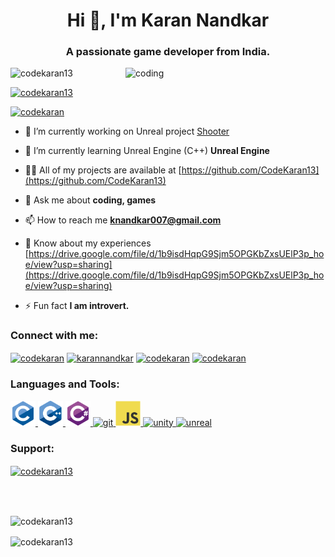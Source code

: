 <h1 align="center">Hi 👋, I'm Karan Nandkar</h1>
<h3 align="center">A passionate game developer from India.</h3>

<img align = "right" alt = "coding" width = "320" src = "https://camo.githubusercontent.com/5ddf73ad3a205111cf8c686f687fc216c2946a75005718c8da5b837ad9de78c9/68747470733a2f2f7468756d62732e6766796361742e636f6d2f4576696c4e657874446576696c666973682d736d616c6c2e676966">

<p align="left"> <img src="https://komarev.com/ghpvc/?username=codekaran13&label=Profile%20views&color=0e75b6&style=flat" alt="codekaran13" /> </p>

<p align="left"> <a href="https://github.com/ryo-ma/github-profile-trophy"><img src="https://github-profile-trophy.vercel.app/?username=codekaran13" alt="codekaran13" /></a> </p>

<p align="left"> <a href="https://twitter.com/codekaran" target="blank"><img src="https://img.shields.io/twitter/follow/codekaran?logo=twitter&style=for-the-badge" alt="codekaran" /></a> </p>

- 🔭 I’m currently working on Unreal project [Shooter](https://github.com/CodeKaran13/Udemy_UltimateShooter)

- 🌱 I’m currently learning Unreal Engine (C++) **Unreal Engine**

- 👨‍💻 All of my projects are available at [https://github.com/CodeKaran13](https://github.com/CodeKaran13)

- 💬 Ask me about **coding, games**

- 📫 How to reach me **knandkar007@gmail.com**

- 📄 Know about my experiences [https://drive.google.com/file/d/1b9isdHqpG9Sjm5OPGKbZxsUElP3p_hoe/view?usp=sharing](https://drive.google.com/file/d/1b9isdHqpG9Sjm5OPGKbZxsUElP3p_hoe/view?usp=sharing)

- ⚡ Fun fact **I am introvert.**

<h3 align="left">Connect with me:</h3>
<p align="left">
<a href="https://twitter.com/codekaran" target="blank"><img align="center" src="https://raw.githubusercontent.com/rahuldkjain/github-profile-readme-generator/master/src/images/icons/Social/twitter.svg" alt="codekaran" height="30" width="40" /></a>
<a href="https://linkedin.com/in/karannandkar" target="blank"><img align="center" src="https://raw.githubusercontent.com/rahuldkjain/github-profile-readme-generator/master/src/images/icons/Social/linked-in-alt.svg" alt="karannandkar" height="30" width="40" /></a>
<a href="https://fb.com/codekaran" target="blank"><img align="center" src="https://raw.githubusercontent.com/rahuldkjain/github-profile-readme-generator/master/src/images/icons/Social/facebook.svg" alt="codekaran" height="30" width="40" /></a>
<a href="https://instagram.com/codekaran" target="blank"><img align="center" src="https://raw.githubusercontent.com/rahuldkjain/github-profile-readme-generator/master/src/images/icons/Social/instagram.svg" alt="codekaran" height="30" width="40" /></a>
</p>

<h3 align="left">Languages and Tools:</h3>
<p align="left"> <a href="https://www.cprogramming.com/" target="_blank" rel="noreferrer"> <img src="https://raw.githubusercontent.com/devicons/devicon/master/icons/c/c-original.svg" alt="c" width="40" height="40"/> </a> <a href="https://www.w3schools.com/cpp/" target="_blank" rel="noreferrer"> <img src="https://raw.githubusercontent.com/devicons/devicon/master/icons/cplusplus/cplusplus-original.svg" alt="cplusplus" width="40" height="40"/> </a> <a href="https://www.w3schools.com/cs/" target="_blank" rel="noreferrer"> <img src="https://raw.githubusercontent.com/devicons/devicon/master/icons/csharp/csharp-original.svg" alt="csharp" width="40" height="40"/> </a> <a href="https://git-scm.com/" target="_blank" rel="noreferrer"> <img src="https://www.vectorlogo.zone/logos/git-scm/git-scm-icon.svg" alt="git" width="40" height="40"/> </a> <a href="https://developer.mozilla.org/en-US/docs/Web/JavaScript" target="_blank" rel="noreferrer"> <img src="https://raw.githubusercontent.com/devicons/devicon/master/icons/javascript/javascript-original.svg" alt="javascript" width="40" height="40"/> </a> <a href="https://unity.com/" target="_blank" rel="noreferrer"> <img src="https://www.vectorlogo.zone/logos/unity3d/unity3d-icon.svg" alt="unity" width="40" height="40"/> </a> <a href="https://unrealengine.com/" target="_blank" rel="noreferrer"> <img src="https://raw.githubusercontent.com/kenangundogan/fontisto/036b7eca71aab1bef8e6a0518f7329f13ed62f6b/icons/svg/brand/unreal-engine.svg" alt="unreal" width="40" height="40"/> </a> </p>


<h3 align="left">Support:</h3>
<p><a href="https://www.buymeacoffee.com/codekaran13"> <img align="center" src="https://cdn.buymeacoffee.com/buttons/v2/default-yellow.png" height="50" width="210" alt="codekaran13" /></a></p><br><br>


<p><img align="center" src="https://github-readme-stats.vercel.app/api/top-langs?username=codekaran13&show_icons=true&locale=en&layout=compact" alt="codekaran13" /></p>

<p><img align="center" src="https://github-readme-streak-stats.herokuapp.com/?user=codekaran13&" alt="codekaran13" /></p>

